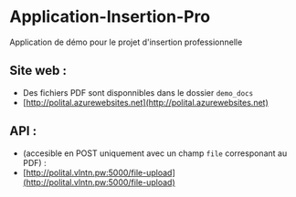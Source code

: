 # Application-Insertion-Pro
Application de démo pour le projet d'insertion professionnelle

## Site web : 
- Des fichiers PDF sont disponnibles dans le dossier `demo_docs`
- [http://polital.azurewebsites.net](http://polital.azurewebsites.net)

## API :
- (accesible en POST uniquement avec un champ `file` corresponant au PDF) :
- [http://polital.vlntn.pw:5000/file-upload](http://polital.vlntn.pw:5000/file-upload)
